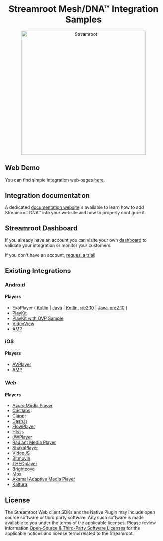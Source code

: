 <head>
  <link rel="icon" type="image/x-icon" href="../favicon.png" />
</head>
<h1 align="center">
  Streamroot Mesh/DNA™ Integration Samples
</h1>
<p align="center">
  <img alt="Streamroot" src="https://blog.streamroot.io/wp-content/uploads/2018/04/logo_typo_long.png" width="400" />
  <br />
</p>

## Web Demo

You can find simple integration web-pages [here](http://samples.streamroot.io/web/).

## Integration documentation

A dedicated [documentation website](https://support.streamroot.io/hc/en-us) is available to learn how to add Streamroot DNA™ into your website and how to properly configure it.

## Streamroot Dashboard

If you already have an account you can visite your own [dashboard](https://dashboard.streamroot.io) to validate your integration or monitor your customers.

If you don't have an account, [request a trial](https://streamroot.io/?request_trial=true)!

## Existing Integrations

### Android

#### Players

- ExoPlayer ( [Kotlin](https://github.com/streamroot/streamroot-samples/tree/master/dna/android/ExoPlayer) | [Java](https://github.com/streamroot/streamroot-samples/tree/master/dna/android/ExoPlayer-Java) | [Kotlin-pre2.10](https://github.com/streamroot/streamroot-samples/tree/master/dna/android/ExoPlayer-pre2.10) | [Java-pre2.10](https://github.com/streamroot/streamroot-samples/tree/master/dna/android/ExoPlayer-pre2.10-Java) )
- [PlayKit](https://github.com/streamroot/streamroot-samples/tree/master/dna/android/PlayKit)
- [PlayKit with OVP Sample](https://github.com/streamroot/streamroot-samples/tree/master/dna/android/PlayKitOVPStarter)
- [VideoView](https://github.com/streamroot/streamroot-samples/tree/master/dna/android/VideoView)
- [AMP](https://github.com/streamroot/streamroot-samples/tree/master/dna/android/AMP)

### iOS

#### Players

- [AVPlayer](https://github.com/streamroot/streamroot-samples/tree/master/dna/ios)
- [AMP](https://github.com/streamroot/streamroot-samples/tree/master/dna/ios/AMP)

### Web

#### Players

- [Azure Media Player](https://github.com/streamroot/streamroot-samples/tree/master/dna/web/azure-media-player/azuremp.html)
- [Castlabs](https://github.com/streamroot/streamroot-samples/tree/master/dna/web/castlabs/castlabs.html)
- [Clappr](https://github.com/streamroot/streamroot-samples/tree/master/dna/web/clappr/hlsjs-clappr.html)
- [Dash.js](https://github.com/streamroot/streamroot-samples/tree/master/dna/web/dash.js/dashjs-wrapper.html)
- [FlowPlayer](https://github.com/streamroot/streamroot-samples/tree/master/dna/web/flowplayer/flowplayer.html)
- [Hls.js](https://github.com/streamroot/streamroot-samples/tree/master/dna/web/hls.js/hlsjs-wrapper.html)
- [JWPlayer](https://github.com/streamroot/streamroot-samples/tree/master/dna/web/jwplayer/hlsjs-jwplayer.html)
- [Radiant Media Player](https://github.com/streamroot/streamroot-samples/tree/master/dna/web/radiant-media-player/radiant.html)
- [ShakaPlayer](https://github.com/streamroot/streamroot-samples/tree/master/dna/web/shaka-player/shakaplayer-wrapper.html)
- [VideoJS](https://github.com/streamroot/streamroot-samples/tree/master/dna/web/video.js/hlsjs-videojs.html)
- [Bitmovin](https://github.com/streamroot/streamroot-samples/tree/master/dna/web/bitmovin/bitmovin.html)
- [THEOplayer](https://github.com/streamroot/streamroot-samples/tree/master/dna/web/theoplayer/theoplayer.html)
- [Brightcove](https://github.com/streamroot/streamroot-samples/tree/master/dna/web/brightcove/brightcove.html)
- [Mpx](https://github.com/streamroot/streamroot-samples/tree/master/dna/web/mpx/mpx.html)
- [Akamai Adaptive Media Player](https://github.com/streamroot/streamroot-samples/tree/master/dna/web/akamai-adaptive-media-player/akamai.html)
- [Kaltura](https://github.com/streamroot/streamroot-samples/tree/master/dna/web/kaltura/kaltura.html)

## License

The Streamroot Web client SDKs and the Native Plugin may include open source software or third party software. Any such software is made available to you under the terms of the applicable licenses. Please review information [Open-Source & Third-Party Software Licenses](https://streamroot.io/wp-content/uploads/2019/06/Open-Source-and-Third-Party-Software-v1-10Jun2019.pdf) for the applicable notices and license terms related to the Streamroot.
